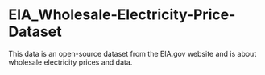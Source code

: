 # EIA_Wholesale-Electricity-Price-Dataset
This data is an open-source dataset from the EIA.gov website and is about wholesale electricity prices and data.
